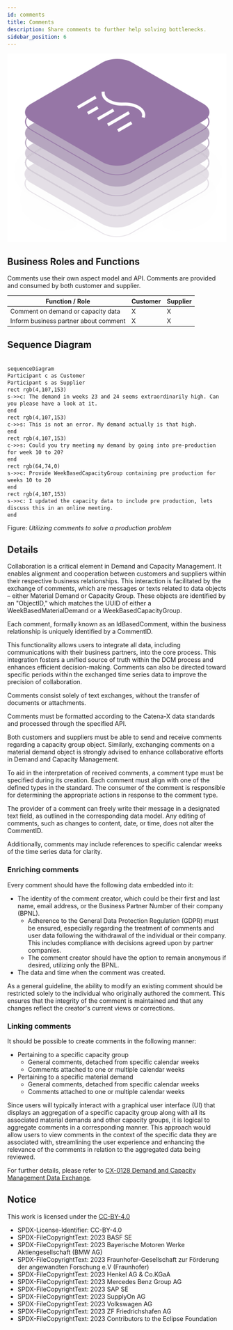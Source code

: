 ```yaml
---
id: comments
title: Comments
description: Share comments to further help solving bottlenecks.
sidebar_position: 6
---
```


![DCM kit banner](/img/kit-icons/dcm-kit-icon.svg)

## Business Roles and Functions

Comments use their own aspect model and API. Comments are provided and consumed by both customer and supplier.

|Function / Role|Customer|Supplier|
|-|-|-|
|Comment on demand or capacity data|X|X|
|Inform business partner about comment|X|X|

## Sequence Diagram

```mermaid

sequenceDiagram
Participant c as Customer
Participant s as Supplier
rect rgb(4,107,153)
s->>c: The demand in weeks 23 and 24 seems extraordinarily high. Can you please have a look at it. 
end
rect rgb(4,107,153) 
c->>s: This is not an error. My demand actually is that high.
end
rect rgb(4,107,153) 
c->>s: Could you try meeting my demand by going into pre-production for week 10 to 20? 
end
rect rgb(64,74,0) 
s->>c: Provide WeekBasedCapacityGroup containing pre production for weeks 10 to 20 
end
rect rgb(4,107,153) 
s->>c: I updated the capacity data to include pre production, lets discuss this in an online meeting. 
end
```

Figure: *Utilizing comments to solve a production problem*

## Details

Collaboration is a critical element in Demand and Capacity Management. It enables alignment and cooperation between customers and suppliers within their respective business relationships. This interaction is facilitated by the exchange of comments, which are messages or texts related to data objects – either Material Demand or Capacity Group. These objects are identified by an "ObjectID," which matches the UUID of either a WeekBasedMaterialDemand or a WeekBasedCapacityGroup.

Each comment, formally known as an IdBasedComment, within the business relationship is uniquely identified by a CommentID.

This functionality allows users to integrate all data, including communications with their business partners, into the core process. This integration fosters a unified source of truth within the DCM process and enhances efficient decision-making. Comments can also be directed toward specific periods within the exchanged time series data to improve the precision of collaboration.

Comments consist solely of text exchanges, without the transfer of documents or attachments.

Comments must be formatted according to the Catena-X data standards and processed through the specified API.

Both customers and suppliers must be able to send and receive comments regarding a capacity group object. Similarly, exchanging comments on a material demand object is strongly advised to enhance collaborative efforts in Demand and Capacity Management.

To aid in the interpretation of received comments, a comment type must be specified during its creation. Each comment must align with one of the defined types in the standard. The consumer of the comment is responsible for determining the appropriate actions in response to the comment type.

The provider of a comment can freely write their message in a designated text field, as outlined in the corresponding data model. Any editing of comments, such as changes to content, date, or time, does not alter the CommentID.

Additionally, comments may include references to specific calendar weeks of the time series data for clarity.

### Enriching comments

Every comment should have the following data embedded into it:

- The identity of the comment creator, which could be their first and last name, email address, or the Business Partner Number of their company (BPNL).
  - Adherence to the General Data Protection Regulation (GDPR) must be ensured, especially regarding the treatment of comments and user data following the withdrawal of the individual or their company. This includes compliance with decisions agreed upon by partner companies.
  - The comment creator should have the option to remain anonymous if desired, utilizing only the BPNL.
- The data and time when the comment was created.

As a general guideline, the ability to modify an existing comment should be restricted solely to the individual who originally authored the comment. This ensures that the integrity of the comment is maintained and that any changes reflect the creator's current views or corrections.

### Linking comments

It should be possible to create comments in the following manner:

- Pertaining to a specific capacity group
  - General comments, detached from specific calendar weeks
  - Comments attached to one or multiple calendar weeks
- Pertaining to a specific material demand
  - General comments, detached from specific calendar weeks
  - Comments attached to one or multiple calendar weeks

Since users will typically interact with a graphical user interface (UI) that displays an aggregation of a specific capacity group along with all its associated material demands and other capacity groups, it is logical to aggregate comments in a corresponding manner. This approach would allow users to view comments in the context of the specific data they are associated with, streamlining the user experience and enhancing the relevance of the comments in relation to the aggregated data being reviewed.

For further details, please refer to [CX-0128 Demand and Capacity Management Data Exchange][StandardLibrary].

## Notice

This work is licensed under the [CC-BY-4.0](https://creativecommons.org/licenses/by/4.0/legalcode)

- SPDX-License-Identifier: CC-BY-4.0
- SPDX-FileCopyrightText: 2023 BASF SE
- SPDX-FileCopyrightText: 2023 Bayerische Motoren Werke Aktiengesellschaft (BMW AG)
- SPDX-FileCopyrightText: 2023 Fraunhofer-Gesellschaft zur Förderung der angewandten Forschung e.V (Fraunhofer)
- SPDX-FileCopyrightText: 2023 Henkel AG & Co.KGaA
- SPDX-FileCopyrightText: 2023 Mercedes Benz Group AG
- SPDX-FileCopyrightText: 2023 SAP SE
- SPDX-FileCopyrightText: 2023 SupplyOn AG
- SPDX-FileCopyrightText: 2023 Volkswagen AG
- SPDX-FileCopyrightText: 2023 ZF Friedrichshafen AG
- SPDX-FileCopyrightText: 2023 Contributors to the Eclipse Foundation

[StandardLibrary]: https://catenax-ev.github.io/docs/next/standards/CX-0128-DemandandCapacityManagementDataExchange
